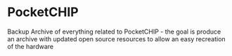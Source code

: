 # PocketCHIP
Backup Archive of everything related to PocketCHIP - the goal is produce an archive with updated open source resources to allow an easy recreation of the hardware

